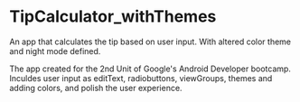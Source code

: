 # TipCalculator_withThemes
An app that calculates the tip based on user input. With altered color theme and night mode defined.

The app created for the 2nd Unit of Google's Android Developer bootcamp. Inculdes user input as editText, 
radiobuttons, viewGroups, themes and adding colors, and polish the user experience.
